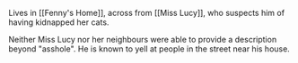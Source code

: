 Lives in [[Fenny's Home]], across from [[Miss Lucy]], who suspects him of having kidnapped her cats.

Neither Miss Lucy nor her neighbours were able to provide a description beyond "asshole". He is known to yell at people in the street near his house.